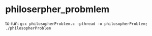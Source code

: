 # philoserpher_probmlem
to run: `gcc philosopherProblem.c -pthread -o philosopherProblem; ./philosopherProblem`
